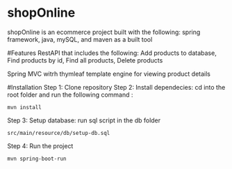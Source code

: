 # shopOnline


shopOnline is an ecommerce project built with the following:
spring framework,
java,
mySQL,
and maven as a built tool

#Features
RestAPI that includes the following:
Add products to database,
Find products by id,
Find all products,
Delete products

Spring MVC witrh thymleaf template engine for viewing product details

#Installation
Step 1: Clone repository
Step 2: Install dependecies: cd into the root folder and run the following command :

`mvn install`

Step 3: Setup database: run sql script in the db folder

`src/main/resource/db/setup-db.sql`

Step 4: Run the project

`mvn spring-boot-run`
